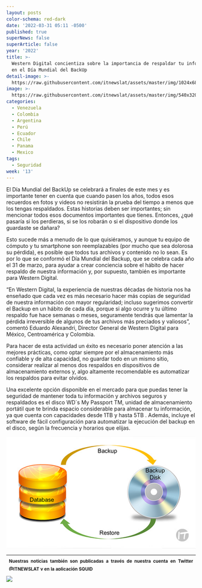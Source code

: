 ```yaml
---
layout: posts
color-schema: red-dark
date: '2022-03-31 05:11 -0500'
published: true
superNews: false
superArticle: false
year: '2022'
title: >-
  Western Digital concientiza sobre la importancia de respaldar tu información
  en el Día Mundial del BackUp
detail-image: >-
  https://raw.githubusercontent.com/itnewslat/assets/master/img/1024x680/Backup-Recovery-g.jpg
image: >-
  https://raw.githubusercontent.com/itnewslat/assets/master/img/540x320/Backup-Recovery-p.jpg
categories:
  - Venezuela
  - Colombia
  - Argentina
  - Perú
  - Ecuador
  - Chile
  - Panama
  - Mexico
tags:
  - Seguridad
week: '13'
---
```

El Día Mundial del BackUp se celebrará a finales de este mes y es importante tener en cuenta que cuando pasen los años, todos esos recuerdos en fotos y videos no resistirán la prueba del tiempo a menos que los tengas respaldados. Estas historias deben ser importantes; sin mencionar todos esos documentos importantes que tienes. Entonces, ¿qué pasaría si los perdieras, si se los robarán o si el dispositivo donde los guardaste se dañara?

Esto sucede más a menudo de lo que quisiéramos, y aunque tu equipo de cómputo y tu smartphone son reemplazables (por mucho que sea dolorosa su pérdida), es posible que todos tus archivos y contenido no lo sean. Es por lo que se conformó el Día Mundial del Backup, que se celebra cada año el 31 de marzo, para ayudar a crear conciencia sobre el hábito de hacer respaldo de nuestra información y, por supuesto, también es importante para Western Digital.

“En Western Digital, la experiencia de nuestras décadas de historia nos ha enseñado que cada vez es más necesario hacer más copias de seguridad de nuestra información con mayor regularidad; incluso sugerimos convertir el Backup en un hábito de cada día, porque si algo ocurre y tu último respaldo fue hace semanas o meses, seguramente tendrás que lamentar la pérdida irreversible de algunos de tus archivos más preciados y valiosos”, comentó Eduardo Alexandri, Director General de Western Digital para México, Centroamérica y Colombia.

Para hacer de esta actividad un éxito es necesario poner atención a las mejores prácticas, como optar siempre por el almacenamiento más confiable y de alta capacidad, no guardar todo en un mismo sitio, considerar realizar al menos dos respaldos en dispositivos de almacenamiento externos y, algo altamente recomendable es automatizar los respaldos para evitar olvidos. 

Una excelente opción disponible en el mercado para que puedas tener la seguridad de mantener toda tu información y archivos seguros y respaldados es el disco WD´s My Passport TM, unidad de almacenamiento portátil que te brinda espacio considerable para almacenar tu información, ya que cuenta con capacidades desde 1TB y hasta 5TB . Además, incluye el software de fácil configuración para automatizar la ejecución del backup en el disco, según la frecuencia y horarios que elijas. 

![](https://raw.githubusercontent.com/itnewslat/assets/master/img/540x320/Backup-Recovery-p.jpg)

<table style="height: 42px;" width="569">
<tbody>
<tr>
<td style="text-align: justify;"><sub><strong>Nuestras noticias también son publicadas a través de nuestra cuenta en Twitter <a href="https://twitter.com/itnewslat?lang=es">@ITNEWSLAT</a> y en la aplicación <a href="https://squidapp.co/en/">SQUID</a></strong></sub></td>
</tr>
</tbody>
</table>

<img src="https://tracker.metricool.com/c3po.jpg?hash=56f88a41e39ab42c063cc51676587a04"/>